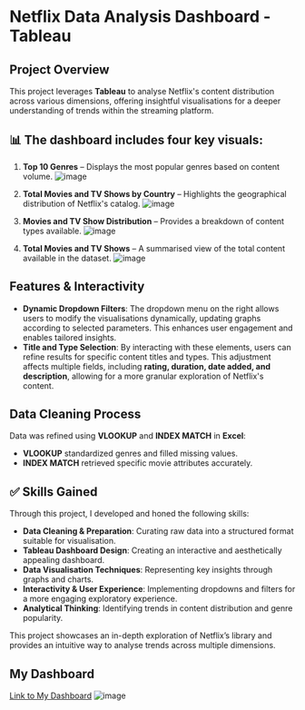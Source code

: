 # Netflix Data Analysis Dashboard - Tableau

## Project Overview
This project leverages **Tableau** to analyse Netflix's content distribution across various dimensions, offering insightful visualisations for a deeper understanding of trends within the streaming platform. 

## 📊 The dashboard includes four key visuals:

1. **Top 10 Genres** – Displays the most popular genres based on content volume.
![image](https://github.com/user-attachments/assets/6eb76f89-a3ea-4f23-9af8-77b6f46375a1)


2. **Total Movies and TV Shows by Country** – Highlights the geographical distribution of Netflix's catalog.
![image](https://github.com/user-attachments/assets/aa8ac813-d3c5-4137-b3bb-b2b12bdb4810)

3. **Movies and TV Show Distribution** – Provides a breakdown of content types available.
![image](https://github.com/user-attachments/assets/8dea4dbc-90d1-47da-9e09-fafa09219ae9)

4. **Total Movies and TV Shows** – A summarised view of the total content available in the dataset.
![image](https://github.com/user-attachments/assets/f6553f2c-045c-4ca8-8428-46aecf3d135b)


## Features & Interactivity
- **Dynamic Dropdown Filters**: The dropdown menu on the right allows users to modify the visualisations dynamically, updating graphs according to selected parameters. This enhances user engagement and enables tailored insights.
- **Title and Type Selection**: By interacting with these elements, users can refine results for specific content titles and types. This adjustment affects multiple fields, including **rating, duration, date added, and description**, allowing for a more granular exploration of Netflix's content.

## Data Cleaning Process
Data was refined using **VLOOKUP** and **INDEX MATCH** in **Excel**:
- **VLOOKUP** standardized genres and filled missing values.
- **INDEX MATCH** retrieved specific movie attributes accurately.

## ✅ Skills Gained
Through this project, I developed and honed the following skills:

- **Data Cleaning & Preparation**: Curating raw data into a structured format suitable for visualisation.
- **Tableau Dashboard Design**: Creating an interactive and aesthetically appealing dashboard.
- **Data Visualisation Techniques**: Representing key insights through graphs and charts.
- **Interactivity & User Experience**: Implementing dropdowns and filters for a more engaging exploratory experience.
- **Analytical Thinking**: Identifying trends in content distribution and genre popularity.

This project showcases an in-depth exploration of Netflix’s library and provides an intuitive way to analyse trends across multiple dimensions.

## My Dashboard
[Link to My Dashboard](https://public.tableau.com/app/profile/krishan.mehta/viz/Netflix_17469091513000/Dashboard1#1)
![image](https://github.com/user-attachments/assets/03519692-f9f6-43b5-8c34-8c086b4d9470)



